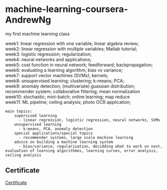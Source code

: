 # machine-learning-coursera-AndrewNg

my first machine learning class

week1: linear regression with one variable; linear algebra review; </br>
week2: linear regression with multiple variables; Matlab tutorial; </br>
week3: logistic regression; regularization; </br>
week4: neural networks and applications; </br>
week5: cost function in neural network; feedforward; backpropagation; </br>
week6: evaluating a learning algorithm; bias vs variance; </br>
week7: support vector machines (SVMs); kernels; </br>
week8: unsupervised learning; clustering; k-means; PCA; </br>
week9: anomaly detection; (multivariate) guassian distribution; recommender system; collaborative filtering; mean normalization </br>
week10: stochastic; mini-batch; online learning; map reduce </br>
week11: ML pipeline; ceiling analysis; photo OCR application; </br>


```
main topics:
	supervised learning
	  - linear regression, logistic regression, neural networks, SVMs
	unsupervised learning
	  - k-means, PCA, anomaly detection
	special applications/special topics
	  - recommender systems, large scale machine learning
	advice on building a machine learning system
	  - bias/variance, regularization, decidding what to work on next, evaluation of learning algorithmes, learning curves, error analysis, ceiling analysis 
```

## Certificate
[Certificate](https://www.coursera.org/account/accomplishments/certificate/YP72FQQ3YWPM)